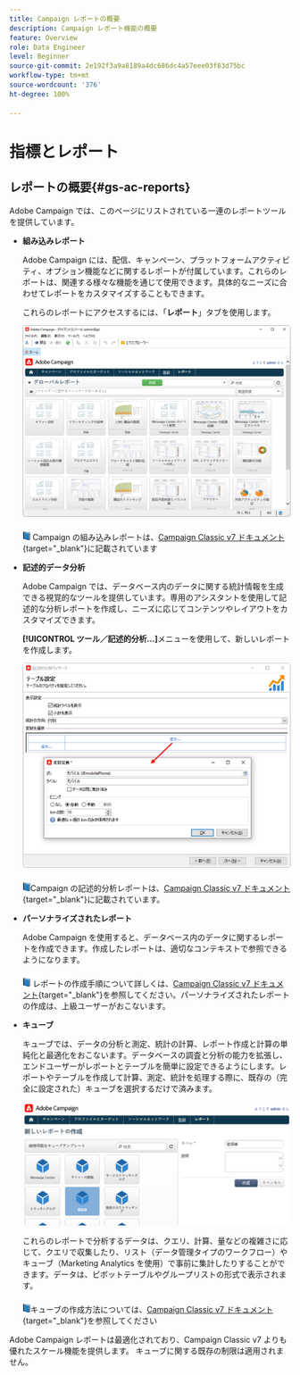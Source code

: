 ```yaml
---
title: Campaign レポートの概要
description: Campaign レポート機能の概要
feature: Overview
role: Data Engineer
level: Beginner
source-git-commit: 2e192f3a9a8189a4dc686dc4a57eee03f83d75bc
workflow-type: tm+mt
source-wordcount: '376'
ht-degree: 100%

---
```


# 指標とレポート

## レポートの概要{#gs-ac-reports}

Adobe Campaign では、このページにリストされている一連のレポートツールを提供しています。

* **組み込みレポート**

   Adobe Campaign には、配信、キャンペーン、プラットフォームアクティビティ、オプション機能などに関するレポートが付属しています。これらのレポートは、関連する様々な機能を通じて使用できます。具体的なニーズに合わせてレポートをカスタマイズすることもできます。

   これらのレポートにアクセスするには、「**レポート**」タブを使用します。

   ![](assets/built-in-reports.png)

   ![](../assets/do-not-localize/book.png) Campaign の組み込みレポートは、[Campaign Classic v7 ドキュメント](https://experienceleague.adobe.com/docs/campaign-classic/using/reporting/accessing-built-in-reports/about-campaign-built-in-reports.html?lang=ja){target=&quot;_blank&quot;}に記載されています

* **記述的データ分析**

   Adobe Campaign では、データベース内のデータに関する統計情報を生成できる視覚的なツールを提供しています。専用のアシスタントを使用して記述的な分析レポートを作成し、ニーズに応じてコンテンツやレイアウトをカスタマイズできます。

   **[!UICONTROL ツール／記述的分析...]**&#x200B;メニューを使用して、新しいレポートを作成します。

   ![](assets/desc-analysis-report.png)

   ![](../assets/do-not-localize/book.png)Campaign の記述的分析レポートは、[Campaign Classic v7 ドキュメント](https://experienceleague.adobe.com/docs/campaign-classic/using/reporting/analyzing-populations/about-descriptive-analysis.html?lang=ja){target=&quot;_blank&quot;}に記載されています。

* **パーソナライズされたレポート**

   Adobe Campaign を使用すると、データベース内のデータに関するレポートを作成できます。作成したレポートは、適切なコンテキストで参照できるようになります。

   ![](../assets/do-not-localize/book.png) レポートの作成手順について詳しくは、[Campaign Classic v7 ドキュメント](https://experienceleague.adobe.com/docs/campaign-classic/using/reporting/creating-new-reports/about-reports-creation-in-campaign.html?lang=ja){target=&quot;_blank&quot;}を参照してください。パーソナライズされたレポートの作成は、上級ユーザーがおこないます。

* **キューブ**

   キューブでは、データの分析と測定、統計の計算、レポート作成と計算の単純化と最適化をおこないます。データベースの調査と分析の能力を拡張し、エンドユーザーがレポートとテーブルを簡単に設定できるようにします。レポートやテーブルを作成して計算、測定、統計を処理する際に、既存の（完全に設定された）キューブを選択するだけで済みます。

   ![](assets/create-a-report.png)

   これらのレポートで分析するデータは、クエリ、計算、量などの複雑さに応じて、クエリで収集したり、リスト（データ管理タイプのワークフロー）やキューブ（Marketing Analytics を使用）で事前に集計したりすることができます。データは、ピボットテーブルやグループリストの形式で表示されます。

   ![](../assets/do-not-localize/book.png)キューブの作成方法については、[Campaign Classic v7 ドキュメント](https://experienceleague.adobe.com/docs/campaign-classic/using/reporting/designing-reports-with-cubes/about-cubes.html?lang=ja){target=&quot;_blank&quot;}を参照してください


Adobe Campaign レポートは最適化されており、Campaign Classic v7 よりも優れたスケール機能を提供します。 キューブに関する既存の制限は適用されません。
